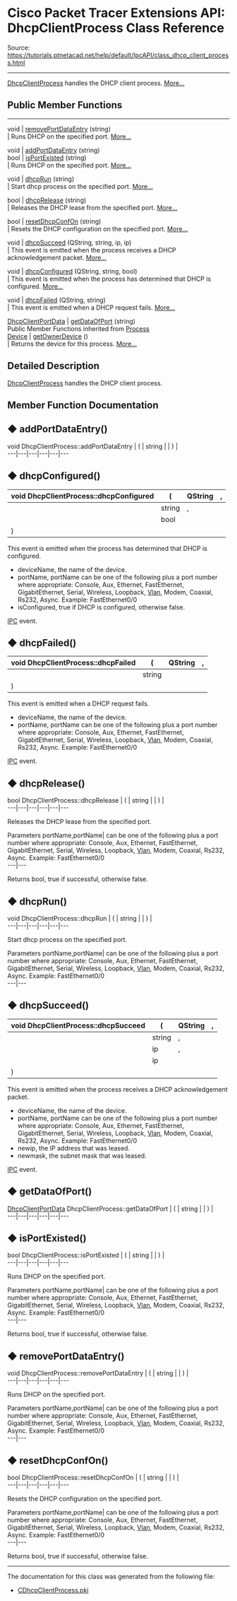 # Cisco Packet Tracer Extensions API: DhcpClientProcess Class Reference

Source: https://tutorials.ptnetacad.net/help/default/IpcAPI/class_dhcp_client_process.html

---

[DhcpClientProcess](class_dhcp_client_process.html "DhcpClientProcess handles the DHCP client process.") handles the DHCP client process. [More...](class_dhcp_client_process.html#details)

##  Public Member Functions  
  
---  
void | [removePortDataEntry](class_dhcp_client_process.html#a842a754fd263024ce06ab23af7856618) (string)  
| Runs DHCP on the specified port. [More...](class_dhcp_client_process.html#a842a754fd263024ce06ab23af7856618)  
  
void | [addPortDataEntry](class_dhcp_client_process.html#a8c4f7e79e49026a7c29f7aa6527595c5) (string)  
bool | [isPortExisted](class_dhcp_client_process.html#a1067d950d4fbe2bf87073f0f8e0d530a) (string)  
| Runs DHCP on the specified port. [More...](class_dhcp_client_process.html#a1067d950d4fbe2bf87073f0f8e0d530a)  
  
void | [dhcpRun](class_dhcp_client_process.html#a874c6dbe5db5e00cf7bf1d9c0fc8de20) (string)  
| Start dhcp process on the specified port. [More...](class_dhcp_client_process.html#a874c6dbe5db5e00cf7bf1d9c0fc8de20)  
  
bool | [dhcpRelease](class_dhcp_client_process.html#a12f8496bfd1102a1011c37a4714eb7c9) (string)  
| Releases the DHCP lease from the specified port. [More...](class_dhcp_client_process.html#a12f8496bfd1102a1011c37a4714eb7c9)  
  
bool | [resetDhcpConfOn](class_dhcp_client_process.html#a30b2c1cf157de2b3ff58f908e3b2b812) (string)  
| Resets the DHCP configuration on the specified port. [More...](class_dhcp_client_process.html#a30b2c1cf157de2b3ff58f908e3b2b812)  
  
void | [dhcpSucceed](class_dhcp_client_process.html#a6b2c837a826c6758e75c36813590bd2f) (QString, string, ip, ip)  
| This event is emitted when the process receives a DHCP acknowledgement packet. [More...](class_dhcp_client_process.html#a6b2c837a826c6758e75c36813590bd2f)  
  
void | [dhcpConfigured](class_dhcp_client_process.html#a131bb749b7ba64afd897e6baee072555) (QString, string, bool)  
| This event is emitted when the process has determined that DHCP is configured. [More...](class_dhcp_client_process.html#a131bb749b7ba64afd897e6baee072555)  
  
void | [dhcpFailed](class_dhcp_client_process.html#a8970f48fad2d5657787f25a768ab48b2) (QString, string)  
| This event is emitted when a DHCP request fails. [More...](class_dhcp_client_process.html#a8970f48fad2d5657787f25a768ab48b2)  
  
[DhcpClientPortData](class_dhcp_client_port_data.html) | [getDataOfPort](class_dhcp_client_process.html#acbaa93bb573d80949a8b82c7adbad060) (string)  
Public Member Functions inherited from [Process](class_process.html)  
[Device](class_device.html) | [getOwnerDevice](class_process.html#a9cc34f553b0325e0f4074301fd36b77b) ()  
| Returns the device for this process. [More...](class_process.html#a9cc34f553b0325e0f4074301fd36b77b)  
  
  
## Detailed Description

[DhcpClientProcess](class_dhcp_client_process.html "DhcpClientProcess handles the DHCP client process.") handles the DHCP client process. 

## Member Function Documentation

## ◆ addPortDataEntry()

void DhcpClientProcess::addPortDataEntry  | ( | string  | | ) |   
---|---|---|---|---|---  
  
## ◆ dhcpConfigured()

void DhcpClientProcess::dhcpConfigured  | ( | QString  | ,   
---|---|---|---  
|  | string  | ,   
|  | bool  |   
| ) | |   
  
This event is emitted when the process has determined that DHCP is configured. 

  * deviceName, the name of the device. 
  * portName, portName can be one of the following plus a port number where appropriate: Console, Aux, Ethernet, FastEthernet, GigabitEthernet, Serial, Wireless, Loopback, [Vlan](class_vlan.html "Vlan handles and manipulates the individual VLAN."), Modem, Coaxial, Rs232, Async. Example: FastEthernet0/0 
  * isConfigured, true if DHCP is configured, otherwise false.



[IPC](class_i_p_c.html "IPC is the main entry point for all IPC functionality.") event. 

## ◆ dhcpFailed()

void DhcpClientProcess::dhcpFailed  | ( | QString  | ,   
---|---|---|---  
|  | string  |   
| ) | |   
  
This event is emitted when a DHCP request fails. 

  * deviceName, the name of the device. 
  * portName, portName can be one of the following plus a port number where appropriate: Console, Aux, Ethernet, FastEthernet, GigabitEthernet, Serial, Wireless, Loopback, [Vlan](class_vlan.html "Vlan handles and manipulates the individual VLAN."), Modem, Coaxial, Rs232, Async. Example: FastEthernet0/0



[IPC](class_i_p_c.html "IPC is the main entry point for all IPC functionality.") event. 

## ◆ dhcpRelease()

bool DhcpClientProcess::dhcpRelease  | ( | string  | | ) |   
---|---|---|---|---|---  
  
Releases the DHCP lease from the specified port. 

Parameters
     portName,portName| can be one of the following plus a port number where appropriate: Console, Aux, Ethernet, FastEthernet, GigabitEthernet, Serial, Wireless, Loopback, [Vlan](class_vlan.html "Vlan handles and manipulates the individual VLAN."), Modem, Coaxial, Rs232, Async. Example: FastEthernet0/0  
---|---  
  
Returns
    bool, true if successful, otherwise false. 

## ◆ dhcpRun()

void DhcpClientProcess::dhcpRun  | ( | string  | | ) |   
---|---|---|---|---|---  
  
Start dhcp process on the specified port. 

Parameters
     portName,portName| can be one of the following plus a port number where appropriate: Console, Aux, Ethernet, FastEthernet, GigabitEthernet, Serial, Wireless, Loopback, [Vlan](class_vlan.html "Vlan handles and manipulates the individual VLAN."), Modem, Coaxial, Rs232, Async. Example: FastEthernet0/0   
---|---  
  
## ◆ dhcpSucceed()

void DhcpClientProcess::dhcpSucceed  | ( | QString  | ,   
---|---|---|---  
|  | string  | ,   
|  | ip  | ,   
|  | ip  |   
| ) | |   
  
This event is emitted when the process receives a DHCP acknowledgement packet. 

  * deviceName, the name of the device. 
  * portName, portName can be one of the following plus a port number where appropriate: Console, Aux, Ethernet, FastEthernet, GigabitEthernet, Serial, Wireless, Loopback, [Vlan](class_vlan.html "Vlan handles and manipulates the individual VLAN."), Modem, Coaxial, Rs232, Async. Example: FastEthernet0/0 
  * newip, the IP address that was leased. 
  * newmask, the subnet mask that was leased.



[IPC](class_i_p_c.html "IPC is the main entry point for all IPC functionality.") event. 

## ◆ getDataOfPort()

[DhcpClientPortData](class_dhcp_client_port_data.html) DhcpClientProcess::getDataOfPort  | ( | string  | | ) |   
---|---|---|---|---|---  
  
## ◆ isPortExisted()

bool DhcpClientProcess::isPortExisted  | ( | string  | | ) |   
---|---|---|---|---|---  
  
Runs DHCP on the specified port. 

Parameters
     portName,portName| can be one of the following plus a port number where appropriate: Console, Aux, Ethernet, FastEthernet, GigabitEthernet, Serial, Wireless, Loopback, [Vlan](class_vlan.html "Vlan handles and manipulates the individual VLAN."), Modem, Coaxial, Rs232, Async. Example: FastEthernet0/0  
---|---  
  
Returns
    bool, true if successful, otherwise false. 

## ◆ removePortDataEntry()

void DhcpClientProcess::removePortDataEntry  | ( | string  | | ) |   
---|---|---|---|---|---  
  
Runs DHCP on the specified port. 

Parameters
     portName,portName| can be one of the following plus a port number where appropriate: Console, Aux, Ethernet, FastEthernet, GigabitEthernet, Serial, Wireless, Loopback, [Vlan](class_vlan.html "Vlan handles and manipulates the individual VLAN."), Modem, Coaxial, Rs232, Async. Example: FastEthernet0/0   
---|---  
  
## ◆ resetDhcpConfOn()

bool DhcpClientProcess::resetDhcpConfOn  | ( | string  | | ) |   
---|---|---|---|---|---  
  
Resets the DHCP configuration on the specified port. 

Parameters
     portName,portName| can be one of the following plus a port number where appropriate: Console, Aux, Ethernet, FastEthernet, GigabitEthernet, Serial, Wireless, Loopback, [Vlan](class_vlan.html "Vlan handles and manipulates the individual VLAN."), Modem, Coaxial, Rs232, Async. Example: FastEthernet0/0  
---|---  
  
Returns
    bool, true if successful, otherwise false. 

* * *

The documentation for this class was generated from the following file:

  * [CDhcpClientProcess.pki](_c_dhcp_client_process_8pki.html)


